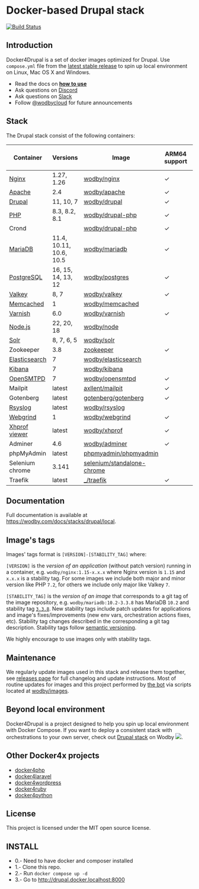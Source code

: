 # Docker-based Drupal stack

[![Build Status](https://github.com/wodby/docker4drupal/workflows/Run%20tests/badge.svg)](https://github.com/wodby/docker4drupal/actions)

## Introduction

Docker4Drupal is a set of docker images optimized for Drupal. Use `compose.yml` file from the [latest stable release](https://github.com/wodby/docker4drupal/releases) to spin up local environment on Linux, Mac OS X and Windows. 

* Read the docs on [**how to use**](https://wodby.com/docs/stacks/drupal/local#usage)
* Ask questions on [Discord](http://discord.wodby.com/)
* Ask questions on [Slack](http://slack.wodby.com/)
* Follow [@wodbycloud](https://twitter.com/wodbycloud) for future announcements

## Stack

The Drupal stack consist of the following containers:

| Container       | Versions                | Image                        | ARM64 support | Enabled by default |
|-----------------|-------------------------|------------------------------|---------------|--------------------|
| [Nginx]         | 1.27, 1.26              | [wodby/nginx]                | ✓             | ✓                  |
| [Apache]        | 2.4                     | [wodby/apache]               | ✓             |                    |
| [Drupal]        | 11, 10, 7               | [wodby/drupal]               | ✓             | ✓                  |
| [PHP]           | 8.3, 8.2, 8.1           | [wodby/drupal-php]           | ✓             |                    |
| Crond           |                         | [wodby/drupal-php]           | ✓             | ✓                  |
| [MariaDB]       | 11.4, 10.11, 10.6, 10.5 | [wodby/mariadb]              | ✓             | ✓                  |
| [PostgreSQL]    | 16, 15, 14, 13, 12      | [wodby/postgres]             | ✓             |                    |
| [Valkey]        | 8, 7                    | [wodby/valkey]               | ✓             |                    |
| [Memcached]     | 1                       | [wodby/memcached]            |               |                    |
| [Varnish]       | 6.0                     | [wodby/varnish]              | ✓             |                    |
| [Node.js]       | 22, 20, 18              | [wodby/node]                 |               |                    |
| [Solr]          | 8, 7, 6, 5              | [wodby/solr]                 |               |                    |
| Zookeeper       | 3.8                     | [zookeeper]                  | ✓             |                    |
| [Elasticsearch] | 7                       | [wodby/elasticsearch]        |               |                    |
| [Kibana]        | 7                       | [wodby/kibana]               |               |                    |
| [OpenSMTPD]     | 7                       | [wodby/opensmtpd]            | ✓             |                    |
| Mailpit         | latest                  | [axllent/mailpit]            | ✓             | ✓                  |
| Gotenberg       | latest                  | [gotenberg/gotenberg]        | ✓             |                    |
| [Rsyslog]       | latest                  | [wodby/rsyslog]              |               |                    |
| [Webgrind]      | 1                       | [wodby/webgrind]             | ✓             |                    |
| [Xhprof viewer] | latest                  | [wodby/xhprof]               | ✓             |                    |
| Adminer         | 4.6                     | [wodby/adminer]              | ✓             |                    |
| phpMyAdmin      | latest                  | [phpmyadmin/phpmyadmin]      |               |                    |
| Selenium chrome | 3.141                   | [selenium/standalone-chrome] |               |                    |
| Traefik         | latest                  | [_/traefik]                  | ✓             | ✓                  |
 
## Documentation

Full documentation is available at https://wodby.com/docs/stacks/drupal/local.

## Image's tags

Images' tags format is `[VERSION]-[STABILITY_TAG]` where:

`[VERSION]` is the _version of an application_ (without patch version) running in a container, e.g. `wodby/nginx:1.15-x.x.x` where Nginx version is `1.15` and `x.x.x` is a stability tag. For some images we include both major and minor version like PHP `7.2`, for others we include only major like Valkey `7`. 

`[STABILITY_TAG]` is the _version of an image_ that corresponds to a git tag of the image repository, e.g. `wodby/mariadb:10.2-3.3.8` has MariaDB `10.2` and stability tag [`3.3.8`](https://github.com/wodby/mariadb/releases/tag/3.3.8). New stability tags include patch updates for applications and image's fixes/improvements (new env vars, orchestration actions fixes, etc). Stability tag changes described in the corresponding a git tag description. Stability tags follow [semantic versioning](https://semver.org/).

We highly encourage to use images only with stability tags.

## Maintenance

We regularly update images used in this stack and release them together, see [releases page](https://github.com/wodby/docker4drupal/releases) for full changelog and update instructions. Most of routine updates for images and this project performed by [the bot](https://github.com/wodbot) via scripts located at [wodby/images](https://github.com/wodby/images).

## Beyond local environment

Docker4Drupal is a project designed to help you spin up local environment with Docker Compose. If you want to deploy a consistent stack with orchestrations to your own server, check out [Drupal stack](https://wodby.com/stacks/drupal) on Wodby ![](https://www.google.com/s2/favicons?domain=wodby.com).

## Other Docker4x projects

* [docker4php](https://github.com/wodby/docker4php)
* [docker4laravel](https://github.com/wodby/docker4laravel)
* [docker4wordpress](https://github.com/wodby/docker4wordpress)
* [docker4ruby](https://github.com/wodby/docker4ruby)
* [docker4python](https://github.com/wodby/docker4python)
  

## License

This project is licensed under the MIT open source license.

[Apache]: https://wodby.com/docs/stacks/drupal/containers#apache
[Drupal]: https://wodby.com/docs/stacks/drupal/containers#php
[Elasticsearch]: https://wodby.com/docs/stacks/elasticsearch
[Kibana]: https://wodby.com/docs/stacks/elasticsearch
[MariaDB]: https://wodby.com/docs/stacks/drupal/containers#mariadb
[Memcached]: https://wodby.com/docs/stacks/drupal/containers#memcached
[Nginx]: https://wodby.com/docs/stacks/drupal/containers#nginx
[Node.js]: https://wodby.com/docs/stacks/drupal/containers#nodejs
[OpenSMTPD]: https://wodby.com/docs/stacks/drupal/containers#opensmtpd
[PHP]: https://wodby.com/docs/stacks/drupal/containers#php
[PostgreSQL]: https://wodby.com/docs/stacks/drupal/containers#postgresql
[Redis]: https://wodby.com/docs/stacks/drupal/containers#redis
[Valkey]: https://wodby.com/docs/stacks/valkey/containers#valkey
[Rsyslog]: https://wodby.com/docs/stacks/drupal/containers#rsyslog
[Solr]: https://wodby.com/docs/stacks/drupal/containers#solr
[Varnish]: https://wodby.com/docs/stacks/drupal/containers#varnish
[Webgrind]: https://wodby.com/docs/stacks/drupal/containers#webgrind
[XHProf viewer]: https://wodby.com/docs/stacks/php/containers#xhprof-viewer

[_/traefik]: https://hub.docker.com/_/traefik
[gotenberg/gotenberg]: https://hub.docker.com/r/gotenberg/gotenberg
[axllent/mailpit]: https://hub.docker.com/r/axllent/mailpit
[phpmyadmin/phpmyadmin]: https://hub.docker.com/r/phpmyadmin/phpmyadmin
[selenium/standalone-chrome]: https://hub.docker.com/r/selenium/standalone-chrome
[wodby/adminer]: https://hub.docker.com/r/wodby/adminer
[wodby/apache]: https://github.com/wodby/apache
[wodby/drupal-php]: https://github.com/wodby/drupal-php
[wodby/drupal]: https://github.com/wodby/drupal
[wodby/elasticsearch]: https://github.com/wodby/elasticsearch
[wodby/kibana]: https://github.com/wodby/kibana
[wodby/mariadb]: https://github.com/wodby/mariadb
[wodby/memcached]: https://github.com/wodby/memcached
[wodby/nginx]: https://github.com/wodby/nginx
[wodby/node]: https://github.com/wodby/node
[wodby/opensmtpd]: https://github.com/wodby/opensmtpd
[wodby/postgres]: https://github.com/wodby/postgres
[wodby/valkey]: https://github.com/wodby/valkey
[wodby/rsyslog]: https://hub.docker.com/r/wodby/rsyslog
[wodby/solr]: https://github.com/wodby/solr
[wodby/varnish]: https://github.com/wodby/varnish
[wodby/webgrind]: https://hub.docker.com/r/wodby/webgrind
[wodby/xhprof]: https://hub.docker.com/r/wodby/xhprof
[zookeeper]: https://hub.docker.com/_/zookeeper

## INSTALL
* 0.- Need to have docker and composer installed
* 1.- Clone this repo.
* 2.- Run `docker compose up -d`
* 3.- Go to  http://drupal.docker.localhost:8000
